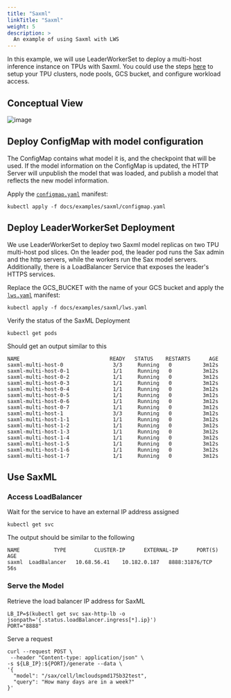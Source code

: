 ```yaml
---
title: "Saxml"
linkTitle: "Saxml"
weight: 5
description: >
  An example of using Saxml with LWS
---
```


In this example, we will use LeaderWorkerSet to deploy a multi-host inference instance on TPUs with Saxml. You could use the steps [here](https://cloud.google.com/kubernetes-engine/docs/tutorials/tpu-multihost-saxml#before-you-begin) to setup your TPU clusters, node pools, GCS bucket, and configure workload access.

## Conceptual View

![image](/images/saxml.png)

## Deploy ConfigMap with model configuration
The ConfigMap contains what model it is, and the checkpoint that will be used. If the model information on the ConfigMap is updated, the HTTP Server will unpublish the model that was loaded, and publish a model that reflects the new model information.

Apply the [`configmap.yaml`](https://github.com/kubernetes-sigs/lws/blob/main/docs/examples/saxml/configmap.yaml) manifest:

```shell
kubectl apply -f docs/examples/saxml/configmap.yaml
```


## Deploy LeaderWorkerSet Deployment

We use LeaderWorkerSet to deploy two Saxml model replicas on two TPU multi-host pod slices.
On the leader pod, the leader pod runs the Sax admin and the http servers, while the workers run the Sax model servers.
Additionally, there is a LoadBalancer Service that exposes the leader's HTTPS services.

Replace the GCS_BUCKET with the name of your GCS bucket and apply the [`lws.yaml`](https://github.com/kubernetes-sigs/lws/blob/main/docs/examples/saxml/lws.yaml) manifest:
```shell
kubectl apply -f docs/examples/saxml/lws.yaml
```

Verify the status of the SaxML Deployment
```shell
kubectl get pods
```

Should get an output similar to this
```shell
NAME                             READY   STATUS    RESTARTS      AGE
saxml-multi-host-0                3/3     Running   0          3m12s
saxml-multi-host-0-1              1/1     Running   0          3m12s
saxml-multi-host-0-2              1/1     Running   0          3m12s
saxml-multi-host-0-3              1/1     Running   0          3m12s
saxml-multi-host-0-4              1/1     Running   0          3m12s
saxml-multi-host-0-5              1/1     Running   0          3m12s
saxml-multi-host-0-6              1/1     Running   0          3m12s
saxml-multi-host-0-7              1/1     Running   0          3m12s
saxml-multi-host-1                3/3     Running   0          3m12s
saxml-multi-host-1-1              1/1     Running   0          3m12s
saxml-multi-host-1-2              1/1     Running   0          3m12s
saxml-multi-host-1-3              1/1     Running   0          3m12s
saxml-multi-host-1-4              1/1     Running   0          3m12s
saxml-multi-host-1-5              1/1     Running   0          3m12s
saxml-multi-host-1-6              1/1     Running   0          3m12s
saxml-multi-host-1-7              1/1     Running   0          3m12s

```

## Use SaxML

### Access LoadBalancer

Wait for the service to have an external IP address assigned

```shell
kubectl get svc
```

The output should be similar to the following
```shell
NAME           TYPE         CLUSTER-IP      EXTERNAL-IP      PORT(S)       AGE
saxml  LoadBalancer   10.68.56.41    10.182.0.187   8888:31876/TCP   56s

```

### Serve the Model

Retrieve the load balancer IP address for SaxML
```shell
LB_IP=$(kubectl get svc sax-http-lb -o jsonpath='{.status.loadBalancer.ingress[*].ip}')
PORT="8888"
```

Serve a request
```shell
curl --request POST \
 --header "Content-type: application/json" \
-s ${LB_IP}:${PORT}/generate --data \
'{
  "model": "/sax/cell/lmcloudspmd175b32test",
  "query": "How many days are in a week?"
}'
```
